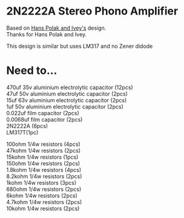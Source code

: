 2N2222A Stereo Phono Amplifier
=======
Based on [Hans Polak and Ivey's](https://www.diyaudio.com/community/threads/2n2222a-phono-preamp.158918/post-6392737) design. <br>
Thanks for Hans Polak and Ivey.

This design is similar but uses LM317 and no Zener didode

Need to...
======
470uf 35v aluminium electrolytic capacitor (12pcs)<br>
47uf 50v aluminium electrolytic capacitor (2pcs)<br>
15uf 63v aluminium electrolytic capacitor (2pcs)<br>
1uf 50v aluminium electrolytic capacitor (2pcs)<br>
0.022uf film capacitor (2pcs)<br>
0.0068uf film capacitor (2pcs)<br>
2N2222A (6pcs)<br>
LM317T(1pc)<br>

100ohm 1/4w resistors (4pcs)<br>
47kohm 1/4w resistors (2pcs)<br>
15kohm 1/4w resistors (1pcs)<br>
150ohm 1/4w resistors (2pcs)<br>
1.8kohm 1/4w resistors (4pcs)<br>
8.2kohm 1/4w resistors (2pcs)<br>
1kohm 1/4w resistors (3pcs)<br>
680ohm 1/4w resistors (2pcs)<br>
6kohm 1/4w resistors (2pcs)<br>
4.7kohm 1/4w resistors (2pcs)<br>
10kohm 1/4w resistors (2pcs)<br>
